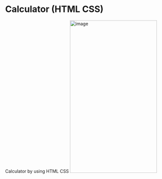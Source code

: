 # Calculator (HTML CSS)
Calculator by using HTML CSS
<img width="278" height="488" alt="image" src="https://github.com/user-attachments/assets/3fcada71-ca8a-4461-a16d-72ec58a4f0cd" />
